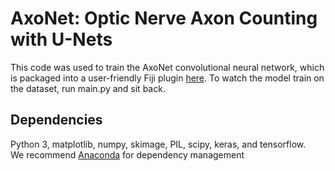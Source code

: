 # AxoNet: Optic Nerve Axon Counting with U-Nets

This code was used to train the AxoNet convolutional neural network, which is packaged into a user-friendly Fiji plugin [here](https://github.com/matthew-ritch/AxoNet-fiji).
To watch the model train on the dataset, run main.py and sit back.

## Dependencies
Python 3, matplotlib, numpy, skimage, PIL, scipy, keras, and tensorflow.  
We recommend [Anaconda](https://www.anaconda.com/distribution/) for dependency management

